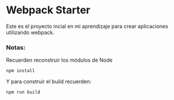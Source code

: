 # Webpack Starter

Este es el proyecto incial en mi aprendizaje para crear aplicaciones utilizando webpack.

### Notas:
Recuerden reconstruir los módulos de Node
```
npm install
```

Y para construir el build recuerden:
```
npm run build
```